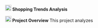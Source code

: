 **<img width="20" height="20" alt="online-shopping (1)" src="https://github.com/user-attachments/assets/f47d486d-5a2b-46d9-b71e-fb64074624f4" /> 
   Shopping Trends Analysis**


**<img width="20" height="20" alt="statistics (1)" src="https://github.com/user-attachments/assets/b9493c9d-d780-4337-8e60-82060a0339fa" />
Project Overview**
This project analyzes 
